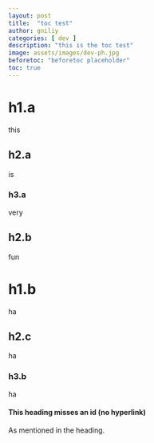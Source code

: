 ```yaml
---
layout: post
title:  "toc test"
author: gniliy
categories: [ dev ]
description: "this is the toc test"
image: assets/images/dev-ph.jpg
beforetoc: "beforetoc placeholder"
toc: true
---
```


<h1 id="h1.a"> h1.a </h1>
this
<h2 id="h2.a"> h2.a </h2>
is
<h3 id="h3.a"> h3.a </h3>
very
<h2 id="h2.b"> h2.b </h2>
fun
<h1 id="h1.b"> h1.b </h1>
ha
<h2 id="h2.c"> h2.c </h2>
ha
<h3 id="h3.b"> h3.b </h3>
ha
<h4> This heading misses an id (no hyperlink) </h4>
As mentioned in the heading.
